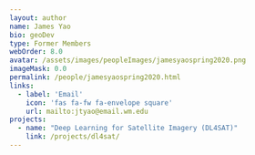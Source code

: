 ```yaml
---
layout: author
name: James Yao
bio: geoDev
type: Former Members
webOrder: 8.0
avatar: /assets/images/peopleImages/jamesyaospring2020.png
imageMask: 0.0
permalink: /people/jamesyaospring2020.html 
links:
  - label: 'Email'
    icon: 'fas fa-fw fa-envelope square'
    url: mailto:jtyao@email.wm.edu
projects:
  - name: "Deep Learning for Satellite Imagery (DL4SAT)"
    link: /projects/dl4sat/
---
```

